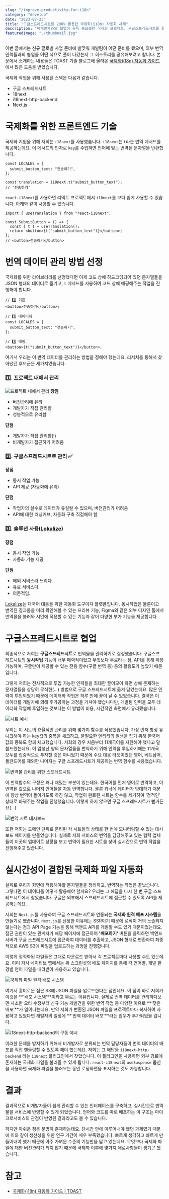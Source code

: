 ```yaml
---
slug: "/improve-productivity-for-i18n"
category: "develop"
date: "2023-07-23"
title: "구글스프레드시트를 200% 활용한 국제화(i18n) 자동화 사례"
description: "비개발자와의 협업이 유독 중요했던 국제화 프로젝트. 구글스프레드시트를 활용하여 비개발자와의 협업을 멋지게 완성해낸 국제화(i18n) 자동화 사례를 소개합니다."
featuredImage: "./thumbnail.jpg"
---
```


이번 글에서는 신규 글로벌 사업 준비에 발맞춰 개발팀이 어떤 준비를 했으며, 외부 번역 인력들과의 협업을 어떤 식으로 풀어 나갔는지 그 히스토리를 공유해보려고 합니다. 본문에서 소개하는 내용들은 TOAST 기술 블로그에 올라온 [국제화(i18n) 자동화 가이드](https://ui.toast.com/weekly-pick/ko_20210303)에서 많은 도움을 받았습니다.

국제화 작업을 위해 사용된 스택은 다음과 같습니다.

- 구글 스프레드시트
- 18next
- i18next-http-backend
- Next.js

# 국제화를 위한 프론트엔드 기술

국제화 지원을 위해 저희는 `i18next`를 사용했습니다. `i18next`는 `t`라는 번역 메서드를 제공하는데요. 이 메서드의 인자로 `key`를 주입하면 언어에 맞는 번역된 문자열을 반환합니다.

```tsx
const LOCALES = {
  submit_button_text: "전송하기",
};

const translation = i18next.t("submit_button_text");
// '전송하기'
```

`react-i18next`를 사용하면 리액트 프로젝트에서 `i18next`를 보다 쉽게 사용할 수 있습니다. 아래와 같이 사용할 수 있습니다.

```tsx
import { useTranslation } from "react-i18next";

const SubmitButton = () => {
  const { t } = useTranslation();
  return <button>{t("submit_button_text")}</button>;
};
// <button>전송하기</button>
```

# 번역 데이터 관리 방법 선정

국제화를 위한 라이브러리를 선정했다면 이제 코드 상에 하드코딩되어 있던 문자열들을 JSON 형태의 데이터로 옮기고, `t` 메서드를 사용하여 코드 상에 매핑해주는 작업을 진행해야 합니다.

```tsx
// 1️⃣ 기존
<button>전송하기</button>;

// 2️⃣ 데이터화
const LOCALES = {
  submit_button_text: "전송하기",
};

// 3️⃣ 매핑
<button>{t("submit_button_text")}</button>;
```

여기서 우리는 이 번역 데이터를 관리하는 방법을 정해야 했는데요. 리서치를 통해서 찾아냈던 후보군은 세가지였습니다.

### 1️⃣. 프로젝트 내에서 관리

![프로젝트 내에서 관리](./locale_with_file_system.png)
**장점**

- 버전관리에 유리
- 개발자가 직접 관리함
- 성능적으로 유리함

**단점**

- 개발자가 직접 관리함(!)
- 비개발자가 접근하기 어려움

### 2️⃣. 구글스프레드시트로 관리 ✅

**장점**

- 동시 작업 가능
- API 제공 (자동화에 유리)

**단점**

- 작업자의 실수로 데이터가 유실될 수 있으며, 버전관리가 어려움
- API에 대한 러닝커브, 자동화 구축 직접해야 함

### 3️⃣. 솔루션 사용([Lokalize](https://lokalise.com/))

**장점**

- 동시 작업 가능
- 자동화 기능 제공

**단점**

- 해외 서비스라 느리다.
- 유료 서비스다.
- 의존적임.

[Lokalize](https://lokalise.com/)는 다국어 대응을 위한 자동화 도구이자 플랫폼입니다. 동시작업은 물론이고 번역된 결과물을 미리 확인해볼 수 있는 프리뷰 기능, Figma와 같은 외부 디자인 툴에서 번역물을 불러와 시안에 적용할 수 있는 기능과 같이 다양한 부가 기능을 제공합니다.

# 구글스프레드시트로 협업

최종적으로 저희는 **구글스프레드시트**로 번역물을 관리하기로 결정했습니다. 구글스프레드시트의 **동시작업** 기능이 너무 매력적이었고 무엇보다 무료라는 점, API를 통해 확장 가능하며, 구글만이 제공할 수 있는 전용 함수(구글 번역 등) 등의 활용도가 높았기 때문입니다.

그렇게 저희는 전사적으로 투입 가능한 인력들을 최대한 끌어모아 화면 상에 존재하는 문자열들을 상당히 무식한(…) 방법으로 구글 스프레드시트에 옮겨 담았는데요. 많은 인력이 투입되었기 때문에 데이터화 작업은 하루 만에 끝이 날 수 있었습니다. 결국은 이 데이터를 개발자에 의해 후가공하는 과정을 거쳐야 했습니다만, 개발팀 인력을 모두 데이터화 작업에 투입하는 것보다는 이 방법이 비용, 시간적인 측면에서 유리했습니다.

![시트 예시](./sheet-example.png)

우리는 이 시트의 효율적인 관리를 위해 몇가지 함수를 적용했습니다. 가장 먼저 항상 유니크해야 하는 key값의 중복을 체크하고, 불필요한 엔티티의 발생을 잡기 위해 한국어 값의 중복도 함께 체크했습니다. 저희의 경우 처음부터 11개국어를 지원해야 했다고 말씀드렸는데요. 이 엄청난 양의 문자열들을 번역하기 위해 인력을 투입하기에는 11개국 모두를 집중적으로 투자할 것은 아니었기 때문에 주요 대응 타겟이었던 영어, 베트남어, 폴란드어를 제외한 나머지는 구글 스프레드시트가 제공하는 번역 함수를 사용했습니다.

![번역물 관리를 위한 스프레드시트](./excel.png)

이 번역함수의 구성은 꽤나 재밌는 부분이 있는데요. 한국어를 먼저 영어로 번역하고, 이 번역된 값으로 나머지 언어들을 자동 번역합니다. 물론 워낙에 데이터가 방대하기 때문에 항상 번역이 돌아가도록 하진 않고, 작업이 완료된 시트는 함수를 제거하여 ‘정적인’ 상태로 바꿔주는 작업을 진행했습니다. 이렇게 하지 않으면 구글 스프레드시트가 뻗거든요(…).

![번역 시트 대시보드](./excel-dashboard.png)

또한 저희는 도메인 단위로 분리된 각 시트들의 상태를 한 번에 모니터링할 수 있는 대시보드 페이지를 만들었습니다. 실제로 저희 서비스의 번역을 담당해주고 있는 협력 업체들이 이곳의 업데이트 상황을 보고 번역이 필요한 시트를 찾아 실시간으로 번역 작업을 진행해주고 있습니다.

# 실시간성이 결합된 국제화 파일 자동화

실제로 우리가 화면에 적용해야할 문자열들을 정리하고, 번역하는 작업은 끝났습니다. 그렇다면 이 데이터를 어떻게 활용해야 할까요? 우리는 그 해답을 다시 한 번 구글 스프레드시트에서 찾았습니다. 구글은 외부에서 스프레드시트에 접근할 수 있도록 API를 제공하는데요.

저희는 `Next.js`를 사용하여 구글 스프레드시트와 연동되는 **국제화 원격 배포 시스템**을 만들기로 했습니다. `Next.js`를 선정한 이유에는 SSR이기 때문에 로직이 거의 노출되지 않는다는 점과 API Page 기능을 통해 백엔드 API를 개발할 수도 있기 때문이었는데요. 접근 권한이 있는 관계자가 해당 페이지에 접근하여 **'배포하기'** 버튼을 클릭하면 백엔드 서버가 구글 스프레드시트에 접근하여 데이터를 추출하고, JSON 형태로 변환하여 최종적으로 AWS S3에 파일을 업로드하는 과정을 진행합니다.

이렇게 정적화된 파일들은 그대로 다운로드 받아서 각 프로젝트마다 사용할 수도 있는데요. 이미 자사 네이티브 앱에서는 위 스크린샷의 배포 페이지를 통해 각 언어별, 개발 환경별 언어 파일을 내려받아 사용하고 있습니다.

![국제화 파일 원격 배포 시스템](./locale-manager.png)

여기서 흥미로운 점은 S3에 JSON 파일을 업로드한다는 점인데요. 이 점이 바로 저희가 이것을 **'배포 시스템'**이라고 부르는 이유입니다. 실제로 번역 데이터를 관리하다보면 사소한 오타 수정부터 신규 기능 개발건을 위한 번역 작업 등 다양한 이유로 **‘잦은 배포’**가 일어나는데요. 만약 저희가 변환된 JSON 파일을 프로젝트마다 복사하여 사용하고 있었다면 개발자의 일정에 **'번역 데이터 배포'**라는 업무가 추가되었을 겁니다.

![i18next-http-backend의 구동 예시](./i18next-http-backend.png)

이러한 문제를 방지하기 위해서 비개발자로 분류되는 번역 담당자들이 번역 데이터의 배포를 직접 핸들링할 수 있도록 해야 했는데요. 저희는 그 해답을 `i18next-http-backend` 라는 `i18next` 플러그인에서 찾았습니다. 이 플러그인을 사용하면 외부 경로에 존재하는 국제화 파일을 불러올 수 있게 됩니다. `react-i18next`의 `useSuspense` 옵션을 사용하면 국제화 파일을 불러오는 동안 로딩화면을 표시하는 것도 가능합니다.

# 결과

결과적으로 비개발자들이 쉽게 관리할 수 있는 인터페이스를 구축하고, 실시간으로 번역물을 서비스에 반영할 수 있게 되었습니다. 언어와 코드를 따로 배포하는 이 구조는 마이크로서비스의 관점이 반영된 결과라고도 볼 수 있습니다.

하지만 아쉬운 점은 분명히 존재하는데요. 단시간 안에 이루어내야 했던 과제였기 때문에 이와 같이 생산성을 위한 연구 기간이 매우 부족했습니다. 빠르게 생각하고 빠르게 만들어내야 했기 때문에 아주 가벼운 수준의 기능만을 담고 있는데요. 무엇보다 국제화 파일에 대한 버전관리가 되지 않기 때문에 국제화 이후에 몇가지 애로사항들이 생기곤 했습니다.

# 참고

- [국제화(i18n) 자동화 가이드 | TOAST](https://ui.toast.com/weekly-pick/ko_20210303)
